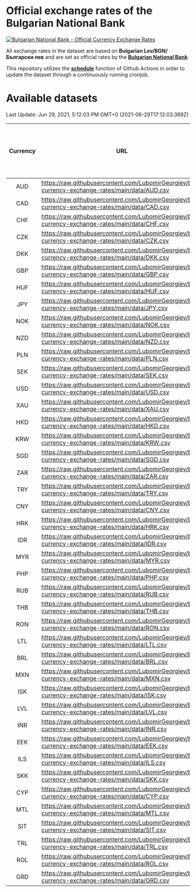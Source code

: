 # Official exchange rates of the Bulgarian National Bank

[![Bulgarian National Bank - Official Currency Exchange Rates](https://github.com/LubomirGeorgiev/bnb-currency-exchange-rates/actions/workflows/update-rates.yml/badge.svg?branch=main)](https://github.com/LubomirGeorgiev/bnb-currency-exchange-rates/actions/workflows/update-rates.yml)

All exchange rates in the dataset are based on **Bulgarian Lev/BGN/Български лев** and are set as official rates by the [**Bulgarian National Bank**](https://www.bnb.bg/Statistics/StExternalSector/StExchangeRates/StERForeignCurrencies/index.htm?toLang=_EN).

This repository utilizes the [**schedule**](https://docs.github.com/en/actions/reference/events-that-trigger-workflows) function of Github Actions in order to update the dataset through a continuously running cronjob.

# Available datasets

<!-- START LINKS (DO NOT EVER FU*ING DELETE THIS COMMENT FOR THE LOVE OF YOUR LIFE!!! IF YOU ARE CURIOS HOW IT WORKS, YOU CAN HAVE A LOOK AT ./src/updateReadme.ts) -->

Last Update: Jun 29, 2021, 5:12:03 PM GMT+0 (2021-06-29T17:12:03.389Z)

| Currency | URL                                                                                             | Number of records | Number of missing days that were filled in |
| :------: | ----------------------------------------------------------------------------------------------- | :---------------: | :----------------------------------------: |
|   AUD    | https://raw.githubusercontent.com/LubomirGeorgiev/bnb-currency-exchange-rates/main/data/AUD.csv |       7810        |                    2407                    |
|   CAD    | https://raw.githubusercontent.com/LubomirGeorgiev/bnb-currency-exchange-rates/main/data/CAD.csv |       7810        |                    2407                    |
|   CHF    | https://raw.githubusercontent.com/LubomirGeorgiev/bnb-currency-exchange-rates/main/data/CHF.csv |       7810        |                    2407                    |
|   CZK    | https://raw.githubusercontent.com/LubomirGeorgiev/bnb-currency-exchange-rates/main/data/CZK.csv |       7810        |                    2407                    |
|   DKK    | https://raw.githubusercontent.com/LubomirGeorgiev/bnb-currency-exchange-rates/main/data/DKK.csv |       7810        |                    2407                    |
|   GBP    | https://raw.githubusercontent.com/LubomirGeorgiev/bnb-currency-exchange-rates/main/data/GBP.csv |       7810        |                    2407                    |
|   HUF    | https://raw.githubusercontent.com/LubomirGeorgiev/bnb-currency-exchange-rates/main/data/HUF.csv |       7810        |                    2407                    |
|   JPY    | https://raw.githubusercontent.com/LubomirGeorgiev/bnb-currency-exchange-rates/main/data/JPY.csv |       7810        |                    2407                    |
|   NOK    | https://raw.githubusercontent.com/LubomirGeorgiev/bnb-currency-exchange-rates/main/data/NOK.csv |       7810        |                    2407                    |
|   NZD    | https://raw.githubusercontent.com/LubomirGeorgiev/bnb-currency-exchange-rates/main/data/NZD.csv |       7810        |                    2407                    |
|   PLN    | https://raw.githubusercontent.com/LubomirGeorgiev/bnb-currency-exchange-rates/main/data/PLN.csv |       7810        |                    2407                    |
|   SEK    | https://raw.githubusercontent.com/LubomirGeorgiev/bnb-currency-exchange-rates/main/data/SEK.csv |       7810        |                    2407                    |
|   USD    | https://raw.githubusercontent.com/LubomirGeorgiev/bnb-currency-exchange-rates/main/data/USD.csv |       7810        |                    2407                    |
|   XAU    | https://raw.githubusercontent.com/LubomirGeorgiev/bnb-currency-exchange-rates/main/data/XAU.csv |       7810        |                    2409                    |
|   HKD    | https://raw.githubusercontent.com/LubomirGeorgiev/bnb-currency-exchange-rates/main/data/HKD.csv |       7510        |                    2318                    |
|   KRW    | https://raw.githubusercontent.com/LubomirGeorgiev/bnb-currency-exchange-rates/main/data/KRW.csv |       7510        |                    2318                    |
|   SGD    | https://raw.githubusercontent.com/LubomirGeorgiev/bnb-currency-exchange-rates/main/data/SGD.csv |       7510        |                    2318                    |
|   ZAR    | https://raw.githubusercontent.com/LubomirGeorgiev/bnb-currency-exchange-rates/main/data/ZAR.csv |       7510        |                    2318                    |
|   TRY    | https://raw.githubusercontent.com/LubomirGeorgiev/bnb-currency-exchange-rates/main/data/TRY.csv |       5990        |                    1846                    |
|   CNY    | https://raw.githubusercontent.com/LubomirGeorgiev/bnb-currency-exchange-rates/main/data/CNY.csv |       5872        |                    1812                    |
|   HRK    | https://raw.githubusercontent.com/LubomirGeorgiev/bnb-currency-exchange-rates/main/data/HRK.csv |       5872        |                    1812                    |
|   IDR    | https://raw.githubusercontent.com/LubomirGeorgiev/bnb-currency-exchange-rates/main/data/IDR.csv |       5872        |                    1812                    |
|   MYR    | https://raw.githubusercontent.com/LubomirGeorgiev/bnb-currency-exchange-rates/main/data/MYR.csv |       5872        |                    1812                    |
|   PHP    | https://raw.githubusercontent.com/LubomirGeorgiev/bnb-currency-exchange-rates/main/data/PHP.csv |       5872        |                    1812                    |
|   RUB    | https://raw.githubusercontent.com/LubomirGeorgiev/bnb-currency-exchange-rates/main/data/RUB.csv |       5872        |                    1812                    |
|   THB    | https://raw.githubusercontent.com/LubomirGeorgiev/bnb-currency-exchange-rates/main/data/THB.csv |       5872        |                    1812                    |
|   RON    | https://raw.githubusercontent.com/LubomirGeorgiev/bnb-currency-exchange-rates/main/data/RON.csv |       5813        |                    1794                    |
|   LTL    | https://raw.githubusercontent.com/LubomirGeorgiev/bnb-currency-exchange-rates/main/data/LTL.csv |       5145        |                    1574                    |
|   BRL    | https://raw.githubusercontent.com/LubomirGeorgiev/bnb-currency-exchange-rates/main/data/BRL.csv |       4900        |                    1513                    |
|   MXN    | https://raw.githubusercontent.com/LubomirGeorgiev/bnb-currency-exchange-rates/main/data/MXN.csv |       4900        |                    1513                    |
|   ISK    | https://raw.githubusercontent.com/LubomirGeorgiev/bnb-currency-exchange-rates/main/data/ISK.csv |       4815        |                    1490                    |
|   LVL    | https://raw.githubusercontent.com/LubomirGeorgiev/bnb-currency-exchange-rates/main/data/LVL.csv |       4782        |                    1462                    |
|   INR    | https://raw.githubusercontent.com/LubomirGeorgiev/bnb-currency-exchange-rates/main/data/INR.csv |       4536        |                    1402                    |
|   EEK    | https://raw.githubusercontent.com/LubomirGeorgiev/bnb-currency-exchange-rates/main/data/EEK.csv |       3994        |                    1220                    |
|   ILS    | https://raw.githubusercontent.com/LubomirGeorgiev/bnb-currency-exchange-rates/main/data/ILS.csv |       3813        |                    1184                    |
|   SKK    | https://raw.githubusercontent.com/LubomirGeorgiev/bnb-currency-exchange-rates/main/data/SKK.csv |       2974        |                    916                     |
|   CYP    | https://raw.githubusercontent.com/LubomirGeorgiev/bnb-currency-exchange-rates/main/data/CYP.csv |       2906        |                    890                     |
|   MTL    | https://raw.githubusercontent.com/LubomirGeorgiev/bnb-currency-exchange-rates/main/data/MTL.csv |       2606        |                    801                     |
|   SIT    | https://raw.githubusercontent.com/LubomirGeorgiev/bnb-currency-exchange-rates/main/data/SIT.csv |       2544        |                    780                     |
|   TRL    | https://raw.githubusercontent.com/LubomirGeorgiev/bnb-currency-exchange-rates/main/data/TRL.csv |       1818        |                    559                     |
|   ROL    | https://raw.githubusercontent.com/LubomirGeorgiev/bnb-currency-exchange-rates/main/data/ROL.csv |       1697        |                    524                     |
|   GRD    | https://raw.githubusercontent.com/LubomirGeorgiev/bnb-currency-exchange-rates/main/data/GRD.csv |        359        |                    107                     |

<!-- END LINKS (DO NOT EVER FU*ING DELETE THIS COMMENT FOR THE LOVE OF YOUR LIFE!!! IF YOU ARE CURIOS HOW IT WORKS, YOU CAN HAVE A LOOK AT ./src/updateReadme.ts) -->
